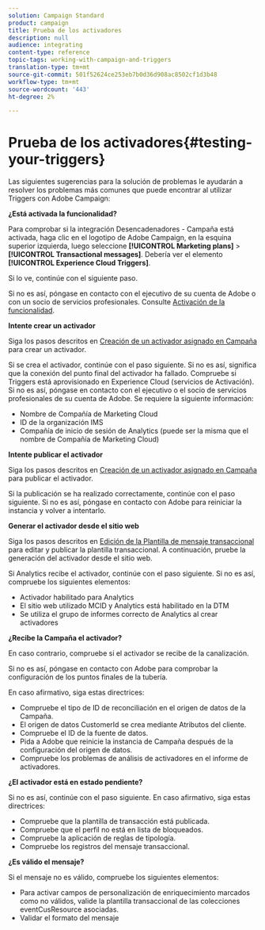 ```yaml
---
solution: Campaign Standard
product: campaign
title: Prueba de los activadores
description: null
audience: integrating
content-type: reference
topic-tags: working-with-campaign-and-triggers
translation-type: tm+mt
source-git-commit: 501f52624ce253eb7b0d36d908ac8502cf1d3b48
workflow-type: tm+mt
source-wordcount: '443'
ht-degree: 2%

---
```



# Prueba de los activadores{#testing-your-triggers}

Las siguientes sugerencias para la solución de problemas le ayudarán a resolver los problemas más comunes que puede encontrar al utilizar Triggers con Adobe Campaign:

**¿Está activada la funcionalidad?**

Para comprobar si la integración Desencadenadores - Campaña está activada, haga clic en el logotipo de Adobe Campaign, en la esquina superior izquierda, luego seleccione **[!UICONTROL Marketing plans]** > **[!UICONTROL Transactional messages]**. Debería ver el elemento **[!UICONTROL Experience Cloud Triggers]**.

Si lo ve, continúe con el siguiente paso.

Si no es así, póngase en contacto con el ejecutivo de su cuenta de Adobe o con un socio de servicios profesionales. Consulte [Activación de la funcionalidad](../../integrating/using/configuring-triggers-in-experience-cloud.md#activating-the-functionality).

**Intente crear un activador**

Siga los pasos descritos en [Creación de un activador asignado en Campaña](../../integrating/using/using-triggers-in-campaign.md#creating-a-mapped-trigger-in-campaign) para crear un activador.

Si se crea el activador, continúe con el paso siguiente. Si no es así, significa que la conexión del punto final del activador ha fallado. Compruebe si Triggers está aprovisionado en Experience Cloud (servicios de Activación). Si no es así, póngase en contacto con el ejecutivo o el socio de servicios profesionales de su cuenta de Adobe. Se requiere la siguiente información:

* Nombre de Compañía de Marketing Cloud
* ID de la organización IMS
* Compañía de inicio de sesión de Analytics (puede ser la misma que el nombre de Compañía de Marketing Cloud)

**Intente publicar el activador**

Siga los pasos descritos en [Creación de un activador asignado en Campaña](../../integrating/using/using-triggers-in-campaign.md#creating-a-mapped-trigger-in-campaign) para publicar el activador.

Si la publicación se ha realizado correctamente, continúe con el paso siguiente. Si no es así, póngase en contacto con Adobe para reiniciar la instancia y volver a intentarlo.

**Generar el activador desde el sitio web**

Siga los pasos descritos en [Edición de la Plantilla de mensaje transaccional](../../integrating/using/using-triggers-in-campaign.md#editing-the-transactional-message-template) para editar y publicar la plantilla transaccional. A continuación, pruebe la generación del activador desde el sitio web.

Si Analytics recibe el activador, continúe con el paso siguiente. Si no es así, compruebe los siguientes elementos:

* Activador habilitado para Analytics
* El sitio web utilizado MCID y Analytics está habilitado en la DTM
* Se utiliza el grupo de informes correcto de Analytics al crear activadores

**¿Recibe la Campaña el activador?**

En caso contrario, compruebe si el activador se recibe de la canalización.

Si no es así, póngase en contacto con Adobe para comprobar la configuración de los puntos finales de la tubería.

En caso afirmativo, siga estas directrices:

* Compruebe el tipo de ID de reconciliación en el origen de datos de la Campaña.
* El origen de datos CustomerId se crea mediante Atributos del cliente.
* Compruebe el ID de la fuente de datos.
* Pida a Adobe que reinicie la instancia de Campaña después de la configuración del origen de datos.
* Compruebe los problemas de análisis de activadores en el informe de activadores.

**¿El activador está en estado pendiente?**

Si no es así, continúe con el paso siguiente. En caso afirmativo, siga estas directrices:

* Compruebe que la plantilla de transacción está publicada.
* Compruebe que el perfil no está en lista de bloqueados.
* Compruebe la aplicación de reglas de tipología.
* Compruebe los registros del mensaje transaccional.

**¿Es válido el mensaje?**

Si el mensaje no es válido, compruebe los siguientes elementos:

* Para activar campos de personalización de enriquecimiento marcados como no válidos, valide la plantilla transaccional de las colecciones eventCusResource asociadas.
* Validar el formato del mensaje


